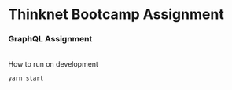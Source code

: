 # Thinknet Bootcamp Assignment
### GraphQL Assignment
<br>
How to run on development

```
yarn start
```